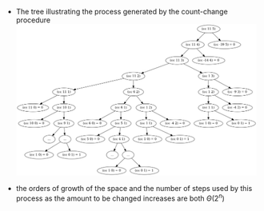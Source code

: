 - The tree illustrating the process generated by the count-change procedure
![ex-1.14](images/ex-1.14.png)

- the orders of growth of the space and the number of steps used by this process as the amount to be changed increases are both $\Theta(2^n)$
